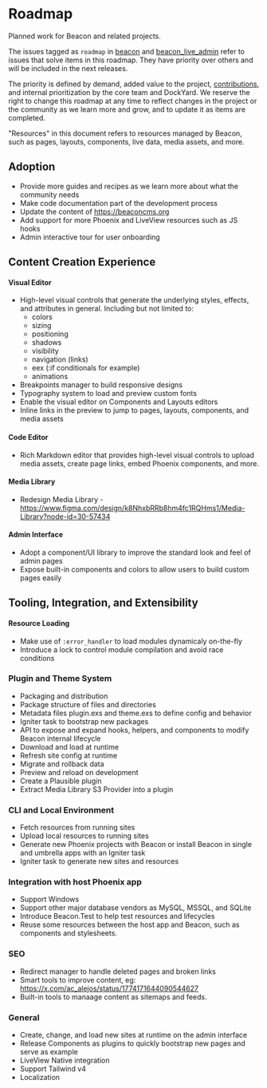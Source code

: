 # Roadmap

Planned work for Beacon and related projects.

The issues tagged as `roadmap` in [beacon](https://github.com/BeaconCMS/beacon/labels/roadmap) and [beacon_live_admin](https://github.com/BeaconCMS/beacon_live_admin/labels/roadmap)
refer to issues that solve items in this roadmap. They have priority over others and will be included in the next releases.

The priority is defined by demand, added value to the project, [contributions](CONTRIBUTING.md), and internal prioritization by the core team and DockYard.
We reserve the right to change this roadmap at any time to reflect changes in the project or the community as we learn more and grow, and to update it
as items are completed.

"Resources" in this document refers to resources managed by Beacon, such as pages, layouts, components, live data, media assets, and more.

## Adoption
- Provide more guides and recipes as we learn more about what the community needs
- Make code documentation part of the development process
- Update the content of https://beaconcms.org
- Add support for more Phoenix and LiveView resources such as JS hooks
- Admin interactive tour for user onboarding

## Content Creation Experience

#### Visual Editor
- High-level visual controls that generate the underlying styles, effects, and attributes in general. Including but not limited to:
  - colors
  - sizing
  - positioning
  - shadows
  - visibility
  - navigation (links)
  - eex (:if conditionals for example)
  - animations
- Breakpoints manager to build responsive designs
- Typography system to load and preview custom fonts
- Enable the visual editor on Components and Layouts editors
- Inline links in the preview to jump to pages, layouts, components, and media assets

#### Code Editor
- Rich Markdown editor that provides high-level visual controls to upload media assets, create page links, embed Phoenix components, and more.

#### Media Library
- Redesign Media Library - https://www.figma.com/design/k8NhxbRRb8hm4fc1RQHms1/Media-Library?node-id=30-57434

#### Admin Interface
- Adopt a component/UI library to improve the standard look and feel of admin pages
- Expose built-in components and colors to allow users to build custom pages easily

## Tooling, Integration, and Extensibility

#### Resource Loading
  - Make use of `:error_handler` to load modules dynamicaly on-the-fly
  - Introduce a lock to control module compilation and avoid race conditions

### Plugin and Theme System
  - Packaging and distribution
  - Package structure of files and directories
  - Metadata files plugin.exs and theme.exs to define config and behavior
  - Igniter task to bootstrap new packages
  - API to expose and expand hooks, helpers, and components to modify Beacon internal lifecycle
  - Download and load at runtime
  - Refresh site config at runtime
  - Migrate and rollback data
  - Preview and reload on development
  - Create a Plausible plugin
  - Extract Media Library S3 Provider into a plugin

### CLI and Local Environment
  - Fetch resources from running sites
  - Upload local resources to running sites
  - Generate new Phoenix projects with Beacon or install Beacon in single and umbrella apps with an Igniter task
  - Igniter task to generate new sites and resources

### Integration with host Phoenix app
  - Support Windows
  - Support other major database vendors as MySQL, MSSQL, and SQLite
  - Introduce Beacon.Test to help test resources and lifecycles
  - Reuse some resources between the host app and Beacon, such as components and stylesheets.

### SEO
- Redirect manager to handle deleted pages and broken links
- Smart tools to improve content, eg: https://x.com/ac_alejos/status/1774171644090544627
- Built-in tools to manaage content as sitemaps and feeds.

### General
- Create, change, and load new sites at runtime on the admin interface
- Release Components as plugins to quickly bootstrap new pages and serve as example
- LiveView Native integration
- Support Tailwind v4
- Localization
